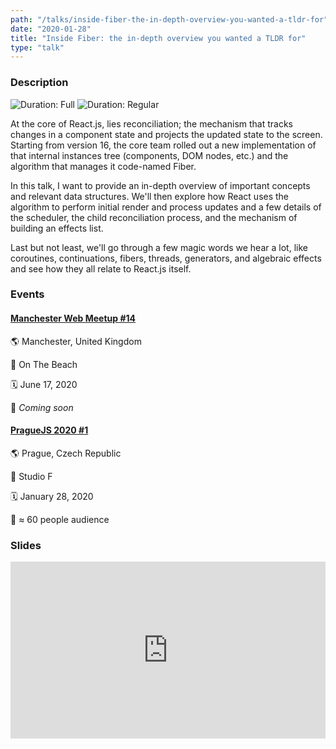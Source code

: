 ```yaml
---
path: "/talks/inside-fiber-the-in-depth-overview-you-wanted-a-tldr-for"
date: "2020-01-28"
title: "Inside Fiber: the in-depth overview you wanted a TLDR for"
type: "talk"
---
```


### Description

![Duration: Full](https://img.shields.io/badge/duration-full-brightgreen?style=for-the-badge)
![Duration: Regular](https://img.shields.io/badge/duration-regular-yellowgreen?style=for-the-badge)

At the core of React.js, lies reconciliation; the mechanism that tracks changes in a component state and projects the updated state to the screen. Starting from version 16, the core team rolled out a new implementation of that internal instances tree (components, DOM nodes, etc.) and the algorithm that manages it code-named Fiber.

In this talk, I want to provide an in-depth overview of important concepts and relevant data structures. We'll then explore how React uses the algorithm to perform initial render and process updates and a few details of the scheduler, the child reconciliation process, and the mechanism of building an effects list.

Last but not least, we'll go through a few magic words we hear a lot, like coroutines, continuations, fibers, threads, generators, and algebraic effects and see how they all relate to React.js itself.

### Events

#### [Manchester Web Meetup #14](https://www.meetup.com/Manchester-Web-Meetup/events/268976216/)

🌎 Manchester, United Kingdom

📍 On The Beach

🗓️ June 17, 2020

👥 _Coming soon_

#### [PragueJS 2020 #1](https://www.meetup.com/praguejs/events/267847596/)

🌎 Prague, Czech Republic

📍 Studio F

🗓️ January 28, 2020

👥 ≈ 60 people audience

### Slides

<div style="left: 0; width: 100%; height: 0; position: relative; padding-bottom: 56.1972%;"><iframe src="https://speakerdeck.com/player/8224d219e1144413beef8d9c5d9299d8" style="border: 0; top: 0; left: 0; width: 100%; height: 100%; position: absolute;" allowfullscreen scrolling="no" allow="encrypted-media"></iframe></div>
